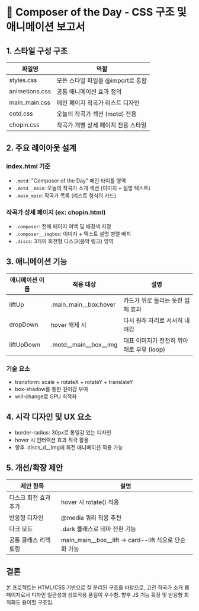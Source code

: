 # 🎼 Composer of the Day - CSS 구조 및 애니메이션 보고서

## 1. 스타일 구성 구조

| 파일명           | 역할                                       |
|------------------|--------------------------------------------|
| styles.css       | 모든 스타일 파일을 @import로 통합          |
| animetions.css   | 공통 애니메이션 효과 정의                   |
| main_main.css    | 메인 페이지 작곡가 리스트 디자인            |
| cotd.css         | 오늘의 작곡가 섹션 (motd) 전용              |
| chopin.css       | 작곡가 개별 상세 페이지 전용 스타일         |

## 2. 주요 레이아웃 설계

### index.html 기준
- `.motd`: "Composer of the Day" 메인 타이틀 영역
- `.motd__main`: 오늘의 작곡가 소개 섹션 (이미지 + 설명 텍스트)
- `.main_main`: 작곡가 목록 (리스트 형식의 카드)

### 작곡가 상세 페이지 (ex: chopin.html)
- `.composer`: 전체 페이지 여백 및 배경색 지정
- `.composer__imgbox`: 이미지 + 텍스트 설명 병렬 배치
- `.discs`: 3개의 회전형 디스크(음악 링크) 영역

## 3. 애니메이션 기능

| 애니메이션 이름 | 적용 대상           | 설명                                     |
|------------------|----------------------|------------------------------------------|
| liftUp           | .main_main__box:hover| 카드가 위로 들리는 듯한 입체 효과        |
| dropDown         | hover 해제 시        | 다시 원래 자리로 서서히 내려감           |
| liftUpDown       | .motd__main__box__img| 대표 이미지가 천천히 위아래로 부유 (loop)|

### 기술 요소
- transform: scale + rotateX + rotateY + translateY
- box-shadow를 통한 깊이감 부여
- will-change로 GPU 최적화

## 4. 시각 디자인 및 UX 요소

- border-radius: 30px로 통일감 있는 디자인
- hover 시 인터랙션 효과 적극 활용
- 향후 .discs_d__img에 회전 애니메이션 적용 가능

## 5. 개선/확장 제안

| 제안 항목             | 설명                                                  |
|------------------------|--------------------------------------------------------|
| 디스크 회전 효과 추가 | hover 시 rotate() 적용                                 |
| 반응형 디자인         | @media 쿼리 적용 추천                                  |
| 다크 모드             | .dark 클래스로 테마 전환 기능                          |
| 공통 클래스 리팩토링  | main_main__box__lift → card--lift 식으로 단순화 가능   |

## 결론

본 프로젝트는 HTML/CSS 기반으로 잘 분리된 구조를 바탕으로, 고전 작곡가 소개 웹페이지로서 디자인 일관성과 상호작용 품질이 우수함. 향후 JS 기능 확장 및 반응형 최적화도 용이할 구조임.
